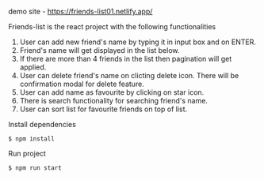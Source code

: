 demo site - https://friends-list01.netlify.app/

Friends-list is the react project with the following functionalities
1. User can add new friend's name by typing it in input box and on ENTER.
2. Friend's name will get displayed in the list below.
3. If there are more than 4 friends in the list then pagination will get applied.
4. User can delete friend's name on clicting delete icon. There will be confirmation modal for delete feature.
5. User can add name as favourite by clicking on star icon.
6. There is search functionality for searching friend's name. 
7. User can sort list for favourite friends on top of list.

Install dependencies
```terminal
$ npm install
```
Run project
```terminal
$ npm run start
```
